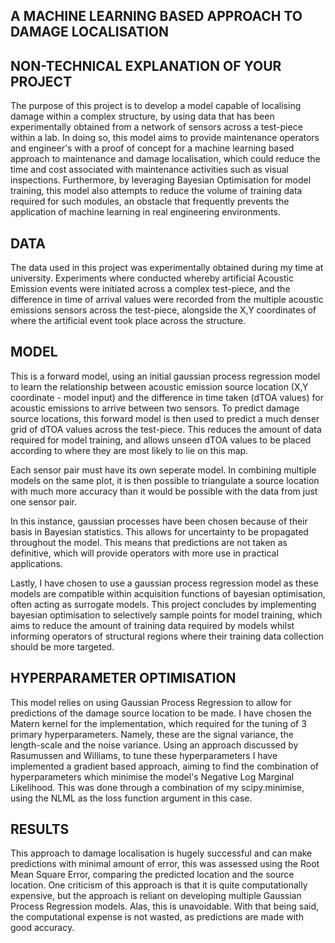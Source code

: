 ## A MACHINE LEARNING BASED APPROACH TO DAMAGE LOCALISATION

## NON-TECHNICAL EXPLANATION OF YOUR PROJECT
The purpose of this project is to develop a model capable of localising damage within a complex structure, by using data that has been experimentally obtained from a network of sensors across a test-piece within a lab. In doing so, this model aims to provide maintenance operators and engineer's with a proof of concept for a machine learning based approach to maintenance and damage localisation, which could reduce the time and cost associated with maintenance activities such as visual inspections. Furthermore, by leveraging Bayesian Optimisation for model training, this model also attempts to reduce the volume of training data required for such modules, an obstacle that frequently prevents the application of machine learning in real engineering environments.

## DATA
The data used in this project was experimentally obtained during my time at university. Experiments where conducted whereby artificial Acoustic Emission events were initiated across a complex test-piece, and the difference in time of arrival values were recorded from the multiple acoustic emissions sensors across the test-piece, alongside the X,Y coordinates of where the artificial event took place across the structure. 

## MODEL 
This is a forward model, using an initial gaussian process regression model to learn the relationship between acoustic emission source location (X,Y coordinate - model input) and the difference in time taken (dTOA values) for acoustic emissions to arrive between two sensors. To predict damage source locations, this forward model is then used to predict a much denser grid of dTOA values across the test-piece. This reduces the amount of data required for model training, and allows unseen dTOA values to be placed according to where they are most likely to lie on this map. 

Each sensor pair must have its own seperate model. In combining multiple models on the same plot, it is then possible to triangulate a source location with much more accuracy than it would be possible with the data from just one sensor pair. 

In this instance, gaussian processes have been chosen because of their basis in Bayesian statistics. This allows for uncertainty to be propagated throughout the model. This means that predictions are not taken as definitive, which will provide operators with more use in practical applications.

Lastly, I have chosen to use a gaussian process regression model as these models are compatible within acquisition functions of bayesian optimisation, often acting as surrogate models. This project concludes by implementing bayesian optimisation to selectively sample points for model training, which aims to reduce the amount of training data required by models whilst informing operators of structural regions where their training data collection should be more targeted.

## HYPERPARAMETER OPTIMISATION
This model relies on using Gaussian Process Regression to allow for predictions of the damage source location to be made. I have chosen the Matern kernel for the implementation, which required for the tuning of 3 primary hyperparameters. Namely, these are the signal variance, the length-scale and the noise variance. Using an approach discussed by Rasumussen and Williams, to tune these hyperparameters I have implemented a gradient based approach, aiming to find the combination of hyperparameters which minimise the model's Negative Log Marginal Likelihood. This was done through a combination of my scipy.minimise, using the NLML as the loss function argument in this case.

## RESULTS
This approach to damage localisation is hugely successful and can make predictions with minimal amount of error, this was assessed using the Root Mean Square Error, comparing the predicted location and the source location. One criticism of this approach is that it is quite computationally expensive, but the approach is reliant on developing multiple Gaussian Process Regression models. Alas, this is unavoidable. With that being said, the computational expense is not wasted, as predictions are made with good accuracy.
